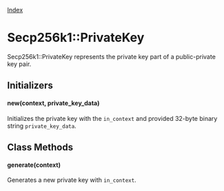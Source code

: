 [Index](index.md)

Secp256k1::PrivateKey
=====================

Secp256k1::PrivateKey represents the private key part of a public-private key pair.

Initializers
------------

#### new(context, private_key_data)

Initializes the private key with the `in_context` and provided 32-byte binary
string `private_key_data`.

Class Methods
-------------

#### generate(context)

Generates a new private key with `in_context`.
